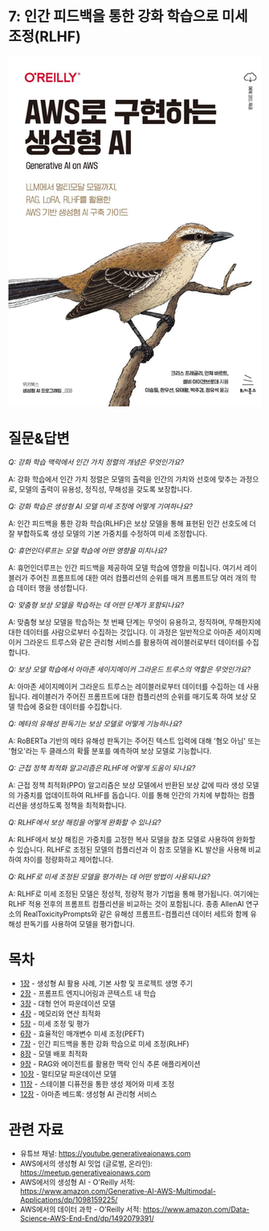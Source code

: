 # 7: 인간 피드백을 통한 강화 학습으로 미세 조정(RLHF)
[![](../img/gaia_book_cover_sm.png)](https://www.amazon.com/Generative-AI-AWS-Multimodal-Applications/dp/1098159225/)

# 질문&답변

_Q: 강화 학습 맥락에서 인간 가치 정렬의 개념은 무엇인가요?_

A: 강화 학습에서 인간 가치 정렬은 모델의 출력을 인간의 가치와 선호에 맞추는 과정으로, 모델의 출력이 유용성, 정직성, 무해성을 갖도록 보장합니다.

_Q: 강화 학습은 생성형 AI 모델 미세 조정에 어떻게 기여하나요?_

A: 인간 피드백을 통한 강화 학습(RLHF)은 보상 모델을 통해 표현된 인간 선호도에 더 잘 부합하도록 생성 모델의 기본 가중치를 수정하여 미세 조정합니다.

_Q: 휴먼인더루프는 모델 학습에 어떤 영향을 미치나요?_

A: 휴먼인더루프는 인간 피드백을 제공하여 모델 학습에 영향을 미칩니다. 여기서 레이블러가 주어진 프롬프트에 대한 여러 컴플리션의 순위를 매겨 프롬프트당 여러 개의 학습 데이터 행을 생성합니다.

_Q: 맞춤형 보상 모델을 학습하는 데 어떤 단계가 포함되나요?_

A: 맞춤형 보상 모델을 학습하는 첫 번째 단계는 무엇이 유용하고, 정직하며, 무해한지에 대한 데이터를 사람으로부터 수집하는 것입니다. 이 과정은 일반적으로 아마존 세이지메이커 그라운드 트루스와 같은 관리형 서비스를 활용하여 레이블러로부터 데이터를 수집합니다.

_Q: 보상 모델 학습에서 아마존 세이지메이커 그라운드 트루스의 역할은 무엇인가요?_

A: 아마존 세이지메이커 그라운드 트루스는 레이블러로부터 데이터를 수집하는 데 사용됩니다. 레이블러가 주어진 프롬프트에 대한 컴플리션의 순위를 매기도록 하여 보상 모델 학습에 중요한 데이터를 수집합니다.

_Q: 메타의 유해성 판독기는 보상 모델로 어떻게 기능하나요?_

A: RoBERTa 기반의 메타 유해성 판독기는 주어진 텍스트 입력에 대해 '혐오 아님' 또는 '혐오'라는 두 클래스의 확률 분포를 예측하여 보상 모델로 기능합니다.

_Q: 근접 정책 최적화 알고리즘은 RLHF에 어떻게 도움이 되나요?_

A: 근접 정책 최적화(PPO) 알고리즘은 보상 모델에서 반환된 보상 값에 따라 생성 모델의 가중치를 업데이트하여 RLHF를 돕습니다. 이를 통해 인간의 가치에 부합하는 컴플리션을 생성하도록 정책을 최적화합니다.

_Q: RLHF에서 보상 해킹을 어떻게 완화할 수 있나요?_

A: RLHF에서 보상 해킹은 가중치를 고정한 복사 모델을 참조 모델로 사용하여 완화할 수 있습니다. RLHF로 조정된 모델의 컴플리션과 이 참조 모델을 KL 발산을 사용해 비교하여 차이를 정량화하고 제어합니다.

_Q: RLHF로 미세 조정된 모델을 평가하는 데 어떤 방법이 사용되나요?_

A: RLHF로 미세 조정된 모델은 정성적, 정량적 평가 기법을 통해 평가됩니다. 여기에는 RLHF 적용 전후의 프롬프트 컴플리션을 비교하는 것이 포함됩니다. 종종 AllenAI 연구소의 RealToxicityPrompts와 같은 유해성 프롬프트-컴플리션 데이터 세트와 함께 유해성 판독기를 사용하여 모델을 평가합니다.

# 목차
* [1장](/01_intro) - 생성형 AI 활용 사례, 기본 사항 및 프로젝트 생명 주기
* [2장](/02_prompt) - 프롬프트 엔지니어링과 콘텍스트 내 학습
* [3장](/03_foundation) - 대형 언어 파운데이션 모델
* [4장](/04_optimize) - 메모리와 연산 최적화
* [5장](/05_finetune) - 미세 조정 및 평가
* [6장](/06_peft) - 효율적인 매개변수 미세 조정(PEFT)
* [7장](/07_rlhf) - 인간 피드백을 통한 강화 학습으로 미세 조정(RLHF)
* [8장](/08_deploy) - 모델 배포 최적화
* [9장](/09_rag) - RAG와 에이전트를 활용한 맥락 인식 추론 애플리케이션
* [10장](/10_multimodal) - 멀티모달 파운데이션 모델
* [11장](/11_diffusers) - 스테이블 디퓨전을 통한 생성 제어와 미세 조정
* [12장](/12_bedrock) - 아마존 베드록: 생성형 AI 관리형 서비스

# 관련 자료
* 유튜브 채널: https://youtube.generativeaionaws.com
* AWS에서의 생성형 AI 밋업 (글로벌, 온라인): https://meetup.generativeaionaws.com
* AWS에서의 생성형 AI - O'Reilly 서적: https://www.amazon.com/Generative-AI-AWS-Multimodal-Applications/dp/1098159225/
* AWS에서의 데이터 과학 - O'Reilly 서적: https://www.amazon.com/Data-Science-AWS-End-End/dp/1492079391/
